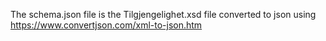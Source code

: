 The schema.json file is the Tilgjengelighet.xsd file converted to json using https://www.convertjson.com/xml-to-json.htm
